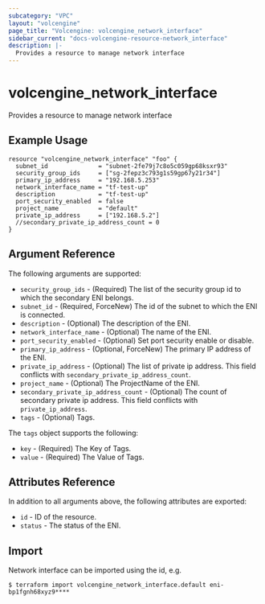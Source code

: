 ```yaml
---
subcategory: "VPC"
layout: "volcengine"
page_title: "Volcengine: volcengine_network_interface"
sidebar_current: "docs-volcengine-resource-network_interface"
description: |-
  Provides a resource to manage network interface
---
```

# volcengine_network_interface
Provides a resource to manage network interface
## Example Usage
```hcl
resource "volcengine_network_interface" "foo" {
  subnet_id              = "subnet-2fe79j7c8o5c059gp68ksxr93"
  security_group_ids     = ["sg-2fepz3c793g1s59gp67y21r34"]
  primary_ip_address     = "192.168.5.253"
  network_interface_name = "tf-test-up"
  description            = "tf-test-up"
  port_security_enabled  = false
  project_name           = "default"
  private_ip_address     = ["192.168.5.2"]
  //secondary_private_ip_address_count = 0
}
```
## Argument Reference
The following arguments are supported:
* `security_group_ids` - (Required) The list of the security group id to which the secondary ENI belongs.
* `subnet_id` - (Required, ForceNew) The id of the subnet to which the ENI is connected.
* `description` - (Optional) The description of the ENI.
* `network_interface_name` - (Optional) The name of the ENI.
* `port_security_enabled` - (Optional) Set port security enable or disable.
* `primary_ip_address` - (Optional, ForceNew) The primary IP address of the ENI.
* `private_ip_address` - (Optional) The list of private ip address. This field conflicts with `secondary_private_ip_address_count`.
* `project_name` - (Optional) The ProjectName of the ENI.
* `secondary_private_ip_address_count` - (Optional) The count of secondary private ip address. This field conflicts with `private_ip_address`.
* `tags` - (Optional) Tags.

The `tags` object supports the following:

* `key` - (Required) The Key of Tags.
* `value` - (Required) The Value of Tags.

## Attributes Reference
In addition to all arguments above, the following attributes are exported:
* `id` - ID of the resource.
* `status` - The status of the ENI.


## Import
Network interface can be imported using the id, e.g.
```
$ terraform import volcengine_network_interface.default eni-bp1fgnh68xyz9****
```

